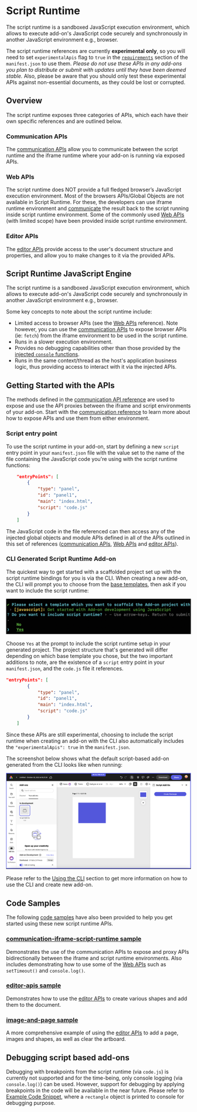 # Script Runtime

The script runtime is a sandboxed JavaScript execution environment, which allows to execute add-on's JavaScript code securely and synchronously in another JavaScript environment e.g., browser.

<InlineAlert slots="text" variant="warning"/>

The script runtime references are currently **experimental only**, so you will need to set `experimentalApis` flag to `true` in the [`requirements`](../manifest/index.md#requirements) section of the `manifest.json` to use them. *Please do not use these APIs in any add-ons you plan to distribute or submit with updates until they have been deemed stable.*  Also, please be aware that you should only test these experimental APIs against non-essential documents, as they could be lost or corrupted. 

## Overview

The script runtime exposes three categories of APIs, which each have their own specific references and are outlined below.

### Communication APIs

The [communication APIs](./communication/index.md) allow you to communicate between the script runtime and the iframe runtime where your add-on is running via exposed APIs.

### Web APIs

The script runtime does NOT provide a full fledged browser’s JavaScript execution environment. Most of the browsers APIs/Global Objects are not available in Script Runtime. For these, the developers can use iframe runtime environment and [communicate](./communication/index.md#expose-apis-from-the-ui) the result back to the script running inside script runtime environment. Some of the commonly used [Web APIs](./web/index.md) (with limited scope) have been provided inside script runtime environment.

### Editor APIs

The [editor APIs](./editor/) provide access to the user's document structure and properties, and allow you to make changes to it via the provided APIs.

## Script Runtime JavaScript Engine

The script runtime is a sandboxed JavaScript execution environment, which allows to execute add-on's JavaScript code securely and synchronously in another JavaScript environment e.g., browser.

Some key concepts to note about the script runtime include:

- Limited access to browser APIs (see the [Web APIs](./web/index.md) reference). Note however, you can use the [communication APIs](./communication/index.md) to expose browser APIs (ie: `fetch`) from the iframe environment to be used in the script runtime.
- Runs in a slower execution environment.
- Provides no debugging capabilities other than those provided by the [injected `console` functions](../web/index.md#injected-objects).
- Runs in the same context/thread as the host's application business logic, thus providing access to interact with it via the injected APIs.

## Getting Started with the APIs

The methods defined in the [communication API reference](./communication/) are used to expose and use the API proxies between the iframe and script environments of your add-on. Start with the [communication reference](./communication/) to learn more about how to expose APIs and use them from either environment.

### Script entry point

To use the script runtime in your add-on, start by defining a new `script` entry point in your `manifest.json` file with the value set to the name of the file containing the JavaScript code you're using with the script runtime functions:

```json
    "entryPoints": [
        {
            "type": "panel",
            "id": "panel1",
            "main": "index.html",
            "script": "code.js" 
        }
    ]
```

The JavaScript code in the file referenced can then access any of the injected global objects and module APIs defined in all of the APIs outlined in this set of references ([communication APIs](./communication/), [Web APIs](./web/) and [editor APIs](./editor/)).

### CLI Generated Script Runtime Add-on

The quickest way to get started with a scaffolded project set up with the script runtime bindings for you is via the CLI. When creating a new add-on, the CLI will prompt you to choose from the [base templates](../../guides/getting_started/dev_tooling.md#templates), then ask if you want to include the script runtime:

![CLI prompt for script runtime](../img/cli-script-prompt.png)

Choose `Yes` at the prompt to include the script runtime setup in your generated project. The project structure that's generated will differ depending on which base template you chose, but the two important additions to note, are the existence of a `script` entry point in your `manifest.json`, and the `code.js` file it references.

```json
"entryPoints": [
        {
            "type": "panel",
            "id": "panel1",
            "main": "index.html",
            "script": "code.js" 
        }
    ]
```    
<InlineAlert slots="text" variant="info"/>

Since these APIs are still experimental, choosing to include the script runtime when creating an add-on with the CLI also automatically includes the `"experimentalApis": true` in the `manifest.json`.

The screenshot below shows what the default script-based add-on generated from the CLI looks like when running:

![script add-on sample screenshot](../img/script-add-on-sample.png)

<InlineAlert slots="text" variant="info"/>

Please refer to the [Using the CLI](../../guides/getting_started/dev_tooling.md#using-the-cli) section to get more information on how to use the CLI and create new add-on.
<br/>

## Code Samples

The following [code samples](https://github.com/AdobeDocs/express-add-on-samples/tree/main/script-runtime-samples) have also been provided to help you get started using these new script runtime APIs.

### [communication-iframe-script-runtime sample](https://github.com/AdobeDocs/express-add-on-samples/tree/main/script-runtime-samples/communication-iframe-script-runtime)

Demonstrates the use of the communication APIs to expose and proxy APIs bidirectionally between the iframe and script runtime environments. Also includes demonstrating how to use some of the [Web APIs](./web/) such as `setTimeout()` and `console.log()`.

### [editor-apis sample](https://github.com/AdobeDocs/express-add-on-samples/tree/main/script-runtime-samples/editor-apis)

Demonstrates how to use the [editor APIs](./editor/) to create various shapes and add them to the document.

### [image-and-page sample](https://github.com/AdobeDocs/express-add-on-samples/tree/main/script-runtime-samples/image-and-page) 

A more comprehensive example of using the [editor APIs](./editor/) to add a page, images and shapes, as well as clear the artboard.

## Debugging script based add-ons

Debugging with breakpoints from the script runtime (via `code.js`) is currently not supported and for the time-being, only console logging (via `console.log()`) can be used. However, support for debugging by applying breakpoints in the code will be available in the near future. Please refer to [Example Code Snippet](./editor/#example-code-snippet), where a `rectangle` object is printed to console for debugging purpose.



